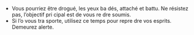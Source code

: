 [Title]: # (Le tra
sport)
[Order]: # (2)

* Vous pourriez être drogué, les yeux ba
dés, attaché et battu. Ne résistez pas, l’objectif pri
cipal est de vous re
dre soumis.
* Si l’o
 vous tra
sporte, utilisez ce temps pour repre
dre vos esprits. Demeurez alerte.